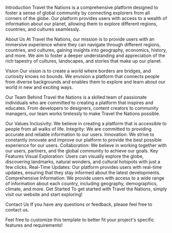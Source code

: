 Introduction
Travel the Nations is a comprehensive platform designed to foster a sense of global community by connecting explorers from all corners of the globe. Our platform provides users with access to a wealth of information about our planet, allowing them to explore different regions, countries, and cultures seamlessly.

About Us
At Travel the Nations, our mission is to provide users with an immersive experience where they can navigate through different regions, countries, and cultures, gaining insights into geography, economics, history, and more. We aim to foster a deeper understanding and appreciation of the rich tapestry of cultures, landscapes, and stories that make up our planet.

Vision
Our vision is to create a world where borders are bridges, and curiosity knows no bounds. We envision a platform that connects people from diverse backgrounds and enables them to explore and learn about our world in new and exciting ways.

Our Team
Behind Travel the Nations is a skilled team of passionate individuals who are committed to creating a platform that inspires and educates. From developers to designers, content creators to community managers, our team works tirelessly to make Travel the Nations possible.

Our Values
Inclusivity: We believe in creating a platform that is accessible to people from all walks of life.
Integrity: We are committed to providing accurate and reliable information to our users.
Innovation: We strive to constantly innovate and improve our platform to provide the best possible experience for our users.
Collaboration: We believe in working together with our users, partners, and the global community to achieve our goals.
Key Features
Visual Exploration: Users can visually explore the globe, discovering landmarks, natural wonders, and cultural hotspots with just a few clicks.
Real-Time Updates: Our platform provides users with real-time updates, ensuring that they stay informed about the latest developments.
Comprehensive Information: We provide users with access to a wide range of information about each country, including geography, demographics, climate, and more.
Get Started
To get started with Travel the Nations, simply visit our website and start exploring!

Contact Us
If you have any questions or feedback, please feel free to contact us.

Feel free to customize this template to better fit your project's specific features and requirements!

